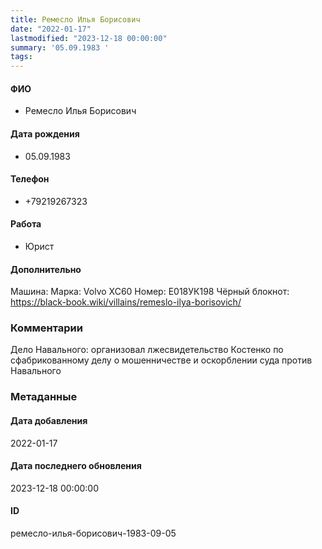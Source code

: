 ```yaml
---
title: Ремесло Илья Борисович
date: "2022-01-17"
lastmodified: "2023-12-18 00:00:00"
summary: '05.09.1983 '
tags: 
---
```

<!--# pp1-->
<!--## Фигурант-->
<!--### Личные данные-->
#### ФИО
- Ремесло Илья Борисович
#### Дата рождения
- 05.09.1983
#### Телефон
- +79219267323
#### Работа
- Юрист
#### Дополнительно
Машина:
Марка: Volvo XC60
Номер: Е018УК198
Чёрный блокнот:
https://black-book.wiki/villains/remeslo-ilya-borisovich/
### Комментарии
Дело Навального: организовал лжесвидетельство Костенко по сфабрикованному делу о мошенничестве и оскорблении суда против Навального
### Метаданные
#### Дата добавления
2022-01-17
#### Дата последнего обновления
2023-12-18 00:00:00
#### ID
ремесло-илья-борисович-1983-09-05
<!--## END;-->
